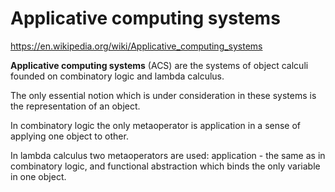 # Applicative computing systems

https://en.wikipedia.org/wiki/Applicative_computing_systems

**Applicative computing systems** (ACS) are the systems of object calculi founded on combinatory logic and lambda calculus.

The only essential notion which is under consideration in these systems is the representation of an object. 

In combinatory logic the only metaoperator is application in a sense of applying one object to other. 

In lambda calculus two metaoperators are used: application - the same as in combinatory logic, and functional abstraction which binds the only variable in one object.
